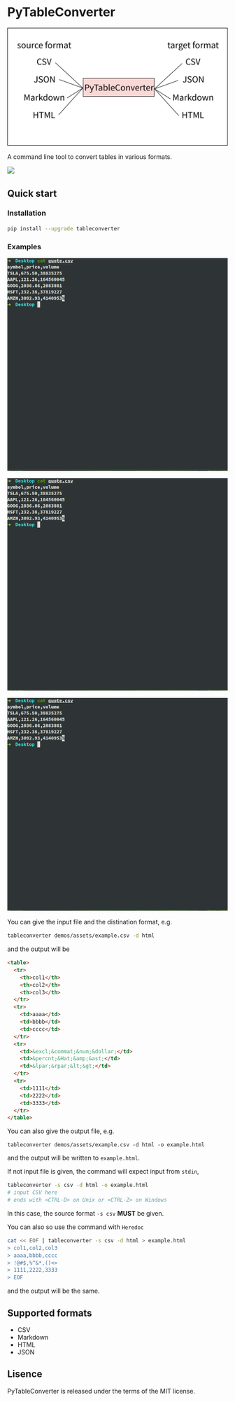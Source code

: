 # PyTableConverter
![](demos/assets/demo.png)

A command line tool to convert tables in various formats.

[![](https://img.shields.io/pypi/v/tableconverter.svg)](https://pypi.python.org/pypi/tableconverter)

## Quick start

### Installation

```bash
pip install --upgrade tableconverter
```

### Examples

![](demos/assets/csv_md.gif)

![](demos/assets/csv_json.gif)

![](demos/assets/csv_html.gif)

You can give the input file and the distination format, e.g.

```bash
tableconverter demos/assets/example.csv -d html
```

and the output will be

```html
<table>
  <tr>
    <th>col1</th>
    <th>col2</th>
    <th>col3</th>
  </tr>
  <tr>
    <td>aaaa</td>
    <td>bbbb</td>
    <td>cccc</td>
  </tr>
  <tr>
    <td>&excl;&commat;&num;&dollar;</td>
    <td>&percnt;&Hat;&amp;&ast;</td>
    <td>&lpar;&rpar;&lt;&gt;</td>
  </tr>
  <tr>
    <td>1111</td>
    <td>2222</td>
    <td>3333</td>
  </tr>
</table>
```

You can also give the output file, e.g.

```
tableconverter demos/assets/example.csv -d html -o example.html
```

and the output will be written to `example.html`.

If not input file is given, the command will expect input from `stdin`,

```bash
tableconverter -s csv -d html -o example.html
# input CSV here
# ends with <CTRL-D> on Unix or <CTRL-Z> on Windows
```

In this case, the source format `-s csv` **MUST** be given.

You can also so use the command with `Heredoc`
```bash
cat << EOF | tableconverter -s csv -d html > example.html
> col1,col2,col3
> aaaa,bbbb,cccc
> !@#$,%^&*,()<>
> 1111,2222,3333
> EOF
```

and the output will be the same.


## Supported formats
* CSV
* Markdown
* HTML
* JSON

## Lisence
PyTableConverter is released under the terms of the MIT license.
